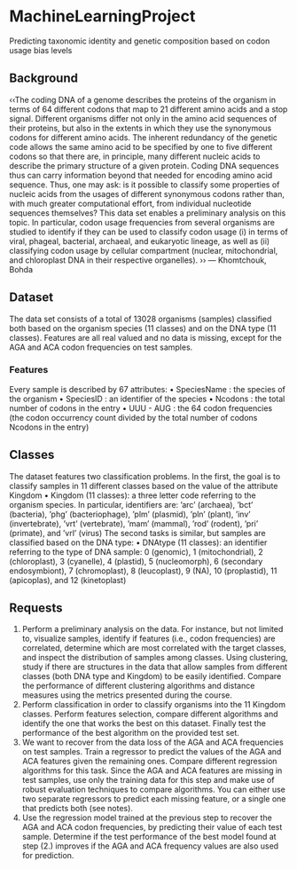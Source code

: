 # MachineLearningProject
Predicting taxonomic identity and genetic composition based on codon usage bias levels

## Background 

‹‹The coding DNA of a genome describes the proteins of the organism in terms of 64 different codons
that map to 21 different amino acids and a stop signal. Different organisms differ not only in the amino
acid sequences of their proteins, but also in the extents in which they use the synonymous codons for
different amino acids. The inherent redundancy of the genetic code allows the same amino acid to be
specified by one to five different codons so that there are, in principle, many different nucleic acids to
describe the primary structure of a given protein. Coding DNA sequences thus can carry information
beyond that needed for encoding amino acid sequence. Thus, one may ask: is it possible to classify
some properties of nucleic acids from the usages of different synonymous codons rather than, with
much greater computational effort, from individual nucleotide sequences themselves?
This data set enables a preliminary analysis on this topic. In particular, codon usage frequencies
from several organisms are studied to identify if they can be used to classify codon usage (i) in terms
of viral, phageal, bacterial, archaeal, and eukaryotic lineage, as well as (ii) classifying codon usage by
cellular compartment (nuclear, mitochondrial, and chloroplast DNA in their respective organelles). ››
— Khomtchouk, Bohda

## Dataset

The data set consists of a total of 13028 organisms (samples) classified both based on the organism species
(11 classes) and on the DNA type (11 classes). Features are all real valued and no data is missing, except
for the AGA and ACA codon frequencies on test samples.

### Features

Every sample is described by 67 attributes:
• SpeciesName : the species of the organism
• SpeciesID : an identifier of the species
• Ncodons : the total number of codons in the entry
• UUU - AUG : the 64 codon frequencies (the codon occurrency count divided by the total number of
codons Ncodons in the entry)

## Classes

The dataset features two classification problems. In the first, the goal is to classify samples in 11 different
classes based on the value of the attribute Kingdom
• Kingdom (11 classes): a three letter code referring to the organism species. In particular, identifiers are: ’arc’ (archaea), ’bct’ (bacteria), ’phg’ (bacteriophage), ’plm’ (plasmid), ’pln’ (plant), ’inv’
(invertebrate), ’vrt’ (vertebrate), ’mam’ (mammal), ’rod’ (rodent), ’pri’ (primate), and ’vrl’ (virus)
The second tasks is similar, but samples are classified based on the DNA type:
• DNAtype (11 classes): an identifier referring to the type of DNA sample: 0 (genomic), 1 (mitochondrial), 2 (chloroplast), 3 (cyanelle), 4 (plastid), 5 (nucleomorph), 6 (secondary endosymbiont), 7 (chromoplast), 8 (leucoplast), 9 (NA), 10 (proplastid), 11 (apicoplas), and 12 (kinetoplast)

## Requests
1. Perform a preliminary analysis on the data. For instance, but not limited to, visualize samples,
identify if features (i.e., codon frequencies) are correlated, determine which are most correlated
with the target classes, and inspect the distribution of samples among classes. Using clustering,
study if there are structures in the data that allow samples from different classes (both DNA type
and Kingdom) to be easily identified. Compare the performance of different clustering algorithms
and distance measures using the metrics presented during the course.
2. Perform classification in order to classify organisms into the 11 Kingdom classes. Perform features
selection, compare different algorithms and identify the one that works the best on this dataset.
Finally test the performance of the best algorithm on the provided test set.
3. We want to recover from the data loss of the AGA and ACA frequencies on test samples. Train a
regressor to predict the values of the AGA and ACA features given the remaining ones. Compare
different regression algorithms for this task. Since the AGA and ACA features are missing in test
samples, use only the training data for this step and make use of robust evaluation techniques to
compare algorithms. You can either use two separate regressors to predict each missing feature, or
a single one that predicts both (see notes).
4. Use the regression model trained at the previous step to recover the AGA and ACA codon frequencies, by predicting their value of each test sample. Determine if the test performance of the best
model found at step (2.) improves if the AGA and ACA frequency values are also used for prediction.

